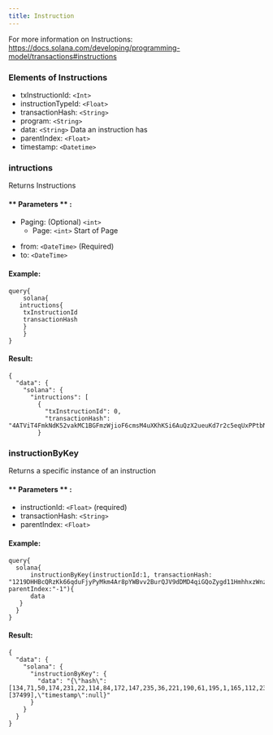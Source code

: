 ```yaml
---
title: Instruction
---
```


For more information on Instructions: https://docs.solana.com/developing/programming-model/transactions#instructions

### Elements of Instructions
* txInstructionId: `<Int>` 
* instructionTypeId: `<Float>` 
* transactionHash: `<String>` 
* program: `<String>` 
* data: `<String>` Data an instruction has
* parentIndex: `<Float>` 
* timestamp: `<Datetime>`


### intructions
Returns Instructions


#### ** Parameters ** : 
* Paging: (Optional) `<int>` 
  - Page: `<int>` Start of Page 
- from: `<DateTime>` (Required)
- to: `<DateTime>`



#### Example:
```
query{
	solana{
   intructions{
    txInstructionId
    transactionHash
  	}
	}
}
```

#### Result:
```
{
  "data": {
    "solana": {
      "intructions": [
        {
          "txInstructionId": 0,
          "transactionHash": "4ATViT4FmkNdK52vakMC1BGFmzWjioF6cmsM4uXKhKSi6AuQzX2ueuKd7r2c5eqUxPPtbNCwJnH6nhAhLsj955YF"
        }
```

### instructionByKey
Returns a specific instance of an instruction

#### ** Parameters ** : 
* instructionId: `<Float>` (required) 
* transactionHash: `<String>` 
* parentIndex: `<Float>` 

#### Example:
```
query{
  solana{
	  instructionByKey(instructionId:1, transactionHash: "1219DHHBcQRzKk66qduFjyPyMkm4Ar8pYWBvv2BurQJV9dDMD4qiGQoZygd11HmhhxzWnzuLYC63hDQX9Yu2YAjP", parentIndex:"-1"){
      data
   }
  }
}
```

#### Result:
```
{
  "data": {
    "solana": {
      "instructionByKey": {
        "data": "{\"hash\":[134,71,50,174,231,22,114,84,172,147,235,36,221,190,61,195,1,165,112,236,109,176,46,150,57,137,159,36,217,247,180,201],\"slots\":[37499],\"timestamp\":null}"
      }
    }
  }
}
```

